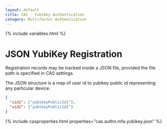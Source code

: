 ```yaml
---
layout: default
title: CAS - YubiKey Authentication
category: Multifactor Authentication
---
```


{% include variables.html %}

# JSON YubiKey Registration

Registration records may be tracked inside a JSON file, provided the file path is specified in CAS settings. 

The JSON structure is a map of user id to yubikey public id representing any particular device:

```json
{
  "uid1": ["yubikeyPublicId1"],
  "uid2": ["yubikeyPublicId2"]
}
```

{% include casproperties.html properties="cas.authn.mfa.yubikey.json" %}
